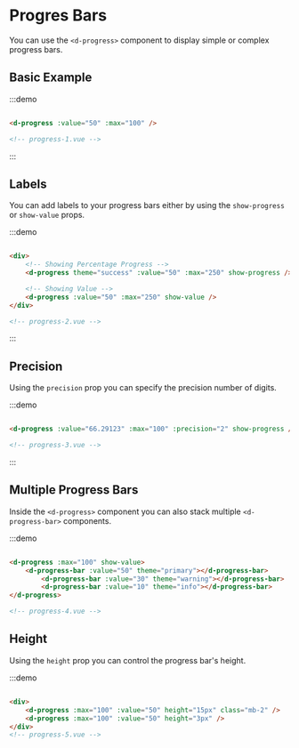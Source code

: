 # Progres Bars

You can use the `<d-progress>` component to display simple or complex progress bars.

## Basic Example

:::demo 
```html

<d-progress :value="50" :max="100" />

<!-- progress-1.vue -->
```
:::

## Labels

You can add labels to your progress bars either by using the `show-progress` or `show-value` props.

:::demo 
```html

<div>
    <!-- Showing Percentage Progress -->
    <d-progress theme="success" :value="50" :max="250" show-progress />

    <!-- Showing Value -->
    <d-progress :value="50" :max="250" show-value />
</div>

<!-- progress-2.vue -->
```
:::

## Precision

Using the `precision` prop you can specify the precision number of digits.

:::demo 
```html

<d-progress :value="66.29123" :max="100" :precision="2" show-progress />

<!-- progress-3.vue -->
```
:::

## Multiple Progress Bars

Inside the `<d-progress>` component you can also stack multiple `<d-progress-bar>` components.

:::demo 
```html

<d-progress :max="100" show-value>
    <d-progress-bar :value="50" theme="primary"></d-progress-bar>
        <d-progress-bar :value="30" theme="warning"></d-progress-bar>
        <d-progress-bar :value="10" theme="info"></d-progress-bar>
</d-progress>

<!-- progress-4.vue -->
```

## Height

Using the `height` prop you can control the progress bar's height.

:::demo 
```html

<div>
    <d-progress :max="100" :value="50" height="15px" class="mb-2" />
    <d-progress :max="100" :value="50" height="3px" />
</div>
<!-- progress-5.vue -->
```
